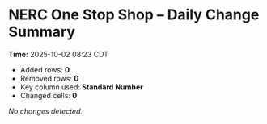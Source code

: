# NERC One Stop Shop – Daily Change Summary
**Time:** 2025-10-02 08:23 CDT

- Added rows: **0**
- Removed rows: **0**
- Key column used: **Standard Number**
- Changed cells: **0**

_No changes detected._